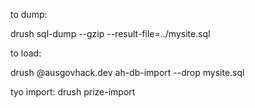 to dump:

drush sql-dump --gzip --result-file=../mysite.sql

to load:

drush @ausgovhack.dev ah-db-import --drop mysite.sql

tyo import:
drush prize-import

